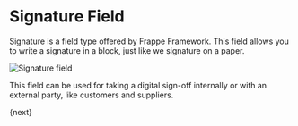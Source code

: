 # Signature Field

Signature is a field type offered by Frappe Framework. This field allows you to write a signature in a block, just like we signature on a paper.

<img alt="Signature field" class="screenshot" src="{{docs_base_url}}/assets/img/articles/signature-field.gif">

This field can be used for taking a digital sign-off internally or with an external party, like customers and suppliers.

{next}
